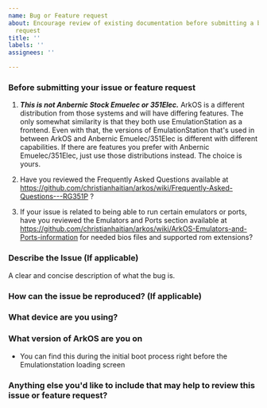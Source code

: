 ```yaml
---
name: Bug or Feature request
about: Encourage review of existing documentation before submitting a bug or feature
  request
title: ''
labels: ''
assignees: ''

---
```


### Before submitting your issue or feature request

1. ***This is not Anbernic Stock Emuelec or 351Elec.***  ArkOS is a different distribution from those systems and will have differing features.  The only somewhat similarity is that they both use EmulationStation as a frontend.  Even with that, the versions of EmulationStation that's used in between ArkOS and Anbernic Emuelec/351Elec is different with different capabilities.  If there are features you prefer with Anbernic Emuelec/351Elec, just use those distributions instead.  The choice is yours.

2. Have you reviewed the Frequently Asked Questions available at https://github.com/christianhaitian/arkos/wiki/Frequently-Asked-Questions---RG351P ?

3. If your issue is related to being able to run certain emulators or ports, have you reviewed the Emulators and Ports section available at https://github.com/christianhaitian/arkos/wiki/ArkOS-Emulators-and-Ports-information for needed bios files and supported rom extensions?

### Describe the Issue (If applicable)
A clear and concise description of what the bug is.

### How can the issue be reproduced? (If applicable)


### What device are you using?



### What version of ArkOS are you on
- You can find this during the initial boot process right before the Emulationstation loading screen


### Anything else you'd like to include that may help to review this issue or feature request?
